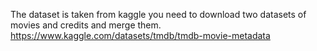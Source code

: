 The dataset is taken from kaggle you need to download two datasets of movies and credits and merge them.
https://www.kaggle.com/datasets/tmdb/tmdb-movie-metadata
